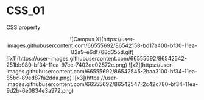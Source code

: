 # CSS_01
CSS property
<center>
  ![Campus X](https://user-images.githubusercontent.com/66555692/86542158-bd17a400-bf30-11ea-82a9-e6df768d355d.gif)
</center>
![x1](https://user-images.githubusercontent.com/66555692/86542542-251bb980-bf34-11ea-97ce-7402de02872e.png)
![x2](https://user-images.githubusercontent.com/66555692/86542545-2baa3100-bf34-11ea-85bc-89ed87fa2dda.png)
![x3](https://user-images.githubusercontent.com/66555692/86542547-2c42c780-bf34-11ea-9d2b-6e0834e3a972.png)
